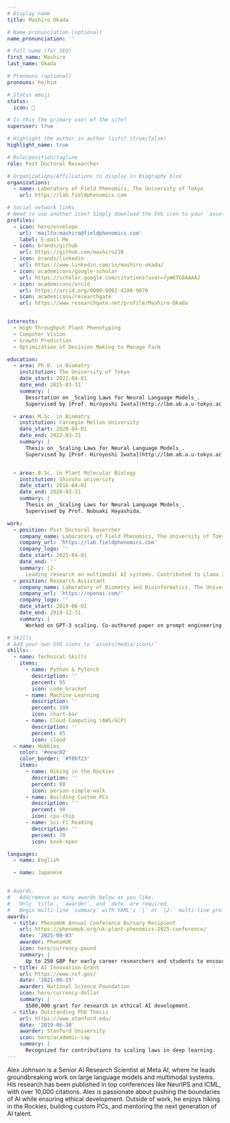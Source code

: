 ```yaml
---
# Display name
title: Mashiro Okada

# Name pronunciation (optional)
name_pronunciation: ''

# Full name (for SEO)
first_name: Mashiro
last_name: Okada

# Pronouns (optional)
pronouns: he/him

# Status emoji
status:
  icon: 🚜

# Is this the primary user of the site?
superuser: true

# Highlight the author in author lists? (true/false)
highlight_name: true

# Role/position/tagline
role: Post Doctoral Researcher

# Organizations/Affiliations to display in Biography blox
organizations:
  - name: Laboratory of Field Phenomics, The University of Tokyo
    url: https://lab.fieldphenomics.com

# Social network links
# Need to use another icon? Simply download the SVG icon to your `assets/media/icons/` folder.
profiles:
  - icon: hero/envelope
    url: 'mailto:mashiro@fieldphenomics.com'
    label: E-mail Me
  - icon: brands/github
    url: https://github.com/mashiro210
  - icon: brands/linkedin
    url: https://www.linkedin.com/in/mashiro-okada/
  - icon: academicons/google-scholar
    url: https://scholar.google.com/citations?user=7yW6TG8AAAAJ
  - icon: academicons/orcid
    url: https://orcid.org/0000-0002-4286-9076
  - icon: academicons/researchgate
    url: https://www.researchgate.net/profile/Mashiro-Okada


interests:
  - High Throughput Plant Phenotyping
  - Computer Vision
  - Growth Prediction
  - Optimization of Decision Making to Manage Farm

education:
  - area: Ph.D. in Biomatry
    institution: The University of Tokyo
    date_start: 2022-04-01
    date_end: 2025-03-31
    summary: |
      Dessrtation on _Scaling Laws for Neural Language Models_.
      Supervised by [Prof. Hiroyoshi Iwata](http://lbm.ab.a.u-tokyo.ac.jp/~iwata/index_e.html). 

  - area: M.Sc. in Biomatry
    institution: Carnegie Mellon University
    date_start: 2020-04-01
    date_end: 2022-03-31
    summary: |
      Thesis on _Scaling Laws for Neural Language Models_.
      Supervised by [Prof. Hiroyoshi Iwata](http://lbm.ab.a.u-tokyo.ac.jp/~iwata/index_e.html). 


  - area: B.Sc. in Plant Molecular Biology
    institution: Shinshu university
    date_start: 2016-04-01
    date_end: 2020-03-31
    summary: |
      Thesis on _Scaling Laws for Neural Language Models_.
      Supervised by Prof. Nobuaki Hayashida. 

work:
  - position: Post Doctoral Resercher
    company_name: Laboratory of Field Phenomics, The University of Tokyo
    company_url: 'https://lab.fieldphenomics.com'
    company_logo: ''
    date_start: 2025-04-01
    date_end: ''
    summary: |2-
      Leading research on multimodal AI systems. Contributed to Llama 2 and other open-source models. 50+ citations in 3 years.
  - position: Research Assistant
    company_name: Laboratory of Biometry and Bioinformatics, The University of Tokyo
    company_url: 'https://openai.com/'
    company_logo: ''
    date_start: 2019-06-01
    date_end: 2019-12-31
    summary: |
      Worked on GPT-3 scaling. Co-authored paper on prompt engineering.

# Skills
# Add your own SVG icons to `assets/media/icons/`
skills:
  - name: Technical Skills
    items:
      - name: Python & PyTorch
        description: ''
        percent: 95
        icon: code-bracket
      - name: Machine Learning
        description: ''
        percent: 100
        icon: chart-bar
      - name: Cloud Computing (AWS/GCP)
        description: ''
        percent: 85
        icon: cloud
  - name: Hobbies
    color: '#eeac02'
    color_border: '#f0bf23'
    items:
      - name: Hiking in the Rockies
        description: ''
        percent: 80
        icon: person-simple-walk
      - name: Building Custom PCs
        description: ''
        percent: 90
        icon: cpu-chip
      - name: Sci-Fi Reading
        description: ''
        percent: 70
        icon: book-open

languages:
  - name: English

  - name: Japanese


# Awards.
#   Add/remove as many awards below as you like.
#   Only `title`, `awarder`, and `date` are required.
#   Begin multi-line `summary` with YAML's `|` or `|2-` multi-line prefix and indent 2 spaces below.
awards:
  - title: PhenomUK Annual Conference Bursary Recipient  
    url: https://phenomuk.org/uk-plant-phenomics-2025-conference/
    date: '2025-09-03'
    awarder: PhenomUK
    icon: hero/currency-pound
    summary: |
      Up to 250 GBP for early career researchers and students to encourage joining conference not being minded caused by any financial barreir.
  - title: AI Innovation Grant
    url: https://www.nsf.gov/
    date: '2021-06-15'
    awarder: National Science Foundation
    icon: hero/currency-dollar
    summary: |
      $500,000 grant for research in ethical AI development.
  - title: Outstanding PhD Thesis
    url: https://www.stanford.edu/
    date: '2019-06-30'
    awarder: Stanford University
    icon: hero/academic-cap
    summary: |
      Recognized for contributions to scaling laws in deep learning.
---
```


Alex Johnson is a Senior AI Research Scientist at Meta AI, where he leads groundbreaking work on large language models and multimodal systems. His research has been published in top conferences like NeurIPS and ICML, with over 10,000 citations. Alex is passionate about pushing the boundaries of AI while ensuring ethical development. Outside of work, he enjoys hiking in the Rockies, building custom PCs, and mentoring the next generation of AI talent.
